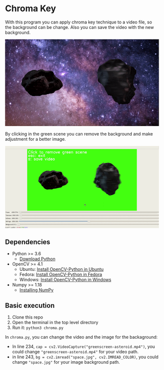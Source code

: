 # Chroma Key

With this program you can apply chroma key technique to a video file, so the background can be change. Also you can save the video with the new background.

![output_example](output_example.gif)

By clícking in the green scene you can remove the background and make adjustment for a better image.

![program_example](program_example.gif)

## Dependencies
* Python >= 3.6
  * [Download Python](https://www.python.org/downloads/)
* OpenCV >= 4.1
  * Ubuntu: [Install OpenCV-Python in Ubuntu](https://docs.opencv.org/master/d2/de6/tutorial_py_setup_in_ubuntu.html)
  * Fedora: [Install OpenCV-Python in Fedora](https://docs.opencv.org/master/dd/dd5/tutorial_py_setup_in_fedora.html)
  * Windows: [Install OpenCV-Python in Windows](https://docs.opencv.org/master/d5/de5/tutorial_py_setup_in_windows.html)
* Numpy >= 1.18
  * [Installing NumPy](https://numpy.org/install/)

## Basic execution
1. Clone this repo
2. Open the terminal in the top level directory
3. Run it: `python3 chroma.py`

In `chroma.py`, you can change the video and the image for the backaground:
* In line 234, `cap = cv2.VideoCapture("greenscreen-asteroid.mp4")`, you could change `"greenscreen-asteroid.mp4"` for your video path.
* in line 243, `bg = cv2.imread("space.jpg", cv2.IMREAD_COLOR)`, you could change `"space.jpg"` for your image background path.
